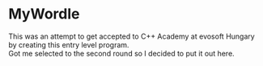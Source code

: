 # MyWordle

This was an attempt to get accepted to C++ Academy at evosoft Hungary by creating this entry level program.<br>
Got me selected to the second round so I decided to put it out here.
